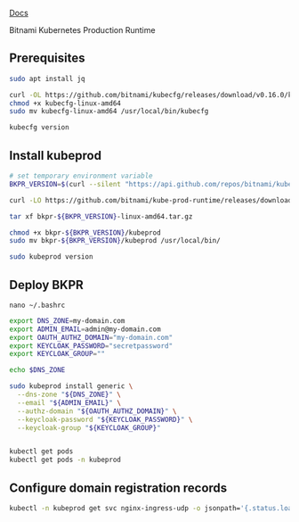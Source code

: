 [Docs](https://github.com/bitnami/kube-prod-runtime/blob/master/docs/quickstart-generic.md)


Bitnami Kubernetes Production Runtime


## Prerequisites
```bash
sudo apt install jq

curl -OL https://github.com/bitnami/kubecfg/releases/download/v0.16.0/kubecfg-linux-amd64
chmod +x kubecfg-linux-amd64
sudo mv kubecfg-linux-amd64 /usr/local/bin/kubecfg

kubecfg version
```


## Install kubeprod
```bash
# set temporary environment variable
BKPR_VERSION=$(curl --silent "https://api.github.com/repos/bitnami/kube-prod-runtime/releases/latest" | jq -r '.tag_name')

curl -LO https://github.com/bitnami/kube-prod-runtime/releases/download/${BKPR_VERSION}/bkpr-${BKPR_VERSION}-linux-amd64.tar.gz

tar xf bkpr-${BKPR_VERSION}-linux-amd64.tar.gz

chmod +x bkpr-${BKPR_VERSION}/kubeprod
sudo mv bkpr-${BKPR_VERSION}/kubeprod /usr/local/bin/

sudo kubeprod version
```


## Deploy BKPR
`nano ~/.bashrc`
```bash
export DNS_ZONE=my-domain.com
export ADMIN_EMAIL=admin@my-domain.com
export OAUTH_AUTHZ_DOMAIN="my-domain.com"
export KEYCLOAK_PASSWORD="secretpassword"
export KEYCLOAK_GROUP=""

echo $DNS_ZONE

sudo kubeprod install generic \
  --dns-zone "${DNS_ZONE}" \
  --email "${ADMIN_EMAIL}" \
  --authz-domain "${OAUTH_AUTHZ_DOMAIN}" \
  --keycloak-password "${KEYCLOAK_PASSWORD}" \
  --keycloak-group "${KEYCLOAK_GROUP}"


kubectl get pods
kubectl get pods -n kubeprod
```


## Configure domain registration records
```bash
kubectl -n kubeprod get svc nginx-ingress-udp -o jsonpath='{.status.loadBalancer.ingress[0].ip}'
```
